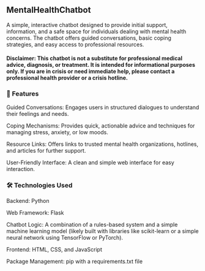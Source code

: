 ## MentalHealthChatbot

A simple, interactive chatbot designed to provide initial support, information, and a safe space for individuals dealing with mental health concerns. The chatbot offers guided conversations, basic coping strategies, and easy access to professional resources.

#### Disclaimer: This chatbot is not a substitute for professional medical advice, diagnosis, or treatment. It is intended for informational purposes only. If you are in crisis or need immediate help, please contact a professional health provider or a crisis hotline.

### 🚀 Features
Guided Conversations: Engages users in structured dialogues to understand their feelings and needs.

Coping Mechanisms: Provides quick, actionable advice and techniques for managing stress, anxiety, or low moods.

Resource Links: Offers links to trusted mental health organizations, hotlines, and articles for further support.

User-Friendly Interface: A clean and simple web interface for easy interaction.

### 🛠️ Technologies Used
Backend: Python

Web Framework: Flask

Chatbot Logic: A combination of a rules-based system and a simple machine learning model (likely built with libraries like scikit-learn or a simple neural network using TensorFlow or PyTorch).

Frontend: HTML, CSS, and JavaScript

Package Management: pip with a requirements.txt file
